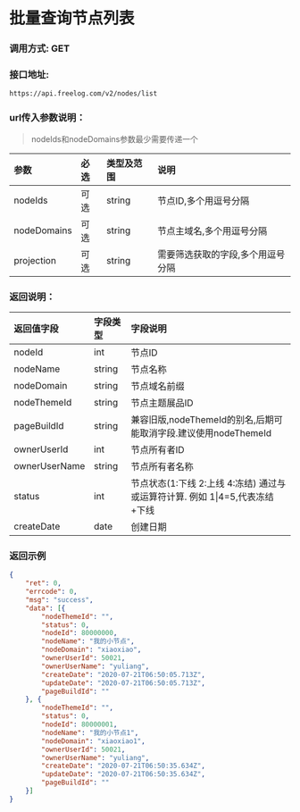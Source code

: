 # 批量查询节点列表



### 调用方式: GET



### 接口地址:

```
https://api.freelog.com/v2/nodes/list
```



### url传入参数说明：

> nodeIds和nodeDomains参数最少需要传递一个

| 参数 | 必选 | 类型及范围 | 说明 |
| :--- | :--- | :--- | :--- |
| nodeIds | 可选 | string | 节点ID,多个用逗号分隔 |
| nodeDomains | 可选 | string |节点主域名,多个用逗号分隔 |
| projection | 可选 | string | 需要筛选获取的字段,多个用逗号分隔 |



### 返回说明：

| 返回值字段 | 字段类型 | 字段说明 |
| :--- | :--- | :--- |
| nodeId | int | 节点ID |
| nodeName | string | 节点名称 |
| nodeDomain | string | 节点域名前缀 |
| nodeThemeId | string | 节点主题展品ID |
| pageBuildId | string | 兼容旧版,nodeThemeId的别名,后期可能取消字段.建议使用nodeThemeId |
| ownerUserId | int | 节点所有者ID |
| ownerUserName | string | 节点所有者名称 |
| status | int | 节点状态(1:下线 2:上线 4:冻结) 通过与或运算符计算. 例如 1\|4=5,代表冻结+下线 |
| createDate | date | 创建日期 |



### 返回示例

```json
{
	"ret": 0,
	"errcode": 0,
	"msg": "success",
	"data": [{
		"nodeThemeId": "",
		"status": 0,
		"nodeId": 80000000,
		"nodeName": "我的小节点",
		"nodeDomain": "xiaoxiao",
		"ownerUserId": 50021,
		"ownerUserName": "yuliang",
		"createDate": "2020-07-21T06:50:05.713Z",
		"updateDate": "2020-07-21T06:50:05.713Z",
		"pageBuildId": ""
	}, {
		"nodeThemeId": "",
		"status": 0,
		"nodeId": 80000001,
		"nodeName": "我的小节点1",
		"nodeDomain": "xiaoxiao1",
		"ownerUserId": 50021,
		"ownerUserName": "yuliang",
		"createDate": "2020-07-21T06:50:35.634Z",
		"updateDate": "2020-07-21T06:50:35.634Z",
		"pageBuildId": ""
	}]
}
```

